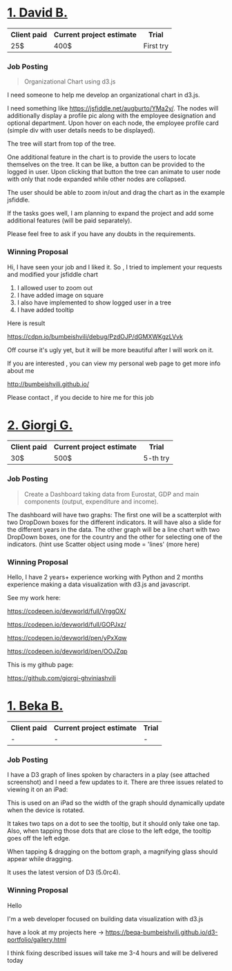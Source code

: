 



# [1. David B.](https://www.upwork.com/fl/davitbumbeishvili)
<table>
  <tr>
     <th>Client paid </th>
     <th>Current project estimate </th>
     <th>Trial </th>
  </tr>
  <tr>
     <td>25$ </td>
     <td>400$ </td>
     <td> First try </td>
  </tr>
</table>

### Job Posting 

> Organizational Chart using d3.js

I need someone to help me develop an organizational chart in d3.js.

I need something like https://jsfiddle.net/augburto/YMa2y/. The nodes will additionally display a profile pic along with the employee designation and optional department. Upon hover on each node, the employee profile card (simple div with user details needs to be displayed).

The tree will start from top of the tree.

One additional feature in the chart is to provide the users to locate themselves on the tree. It can be like, a button can be provided to the logged in user. Upon clicking that button the tree can animate to user node with only that node expanded while other nodes are collapsed.

The user should be able to zoom in/out and drag the chart as in the example jsfiddle.

If the tasks goes well, I am planning to expand the project and add some additional features (will be paid separately).

Please feel free to ask if you have any doubts in the requirements.

###  Winning Proposal

Hi, I have seen your job and I liked it. So , I tried to implement your requests and modified your jsfiddle chart

1. I allowed user to zoom out
2. I have added image on square
3. I also have implemented to show logged user in a tree
4. I have added tooltip

Here is result

https://cdpn.io/bumbeishvili/debug/PzdOJP/dGMXWKgzLVvk

Off course it's ugly yet, but it will be more beautiful after I will work on it.

If you are interested , you can view my personal web page to get more info about me

http://bumbeishvili.github.io/

Please contact , if you decide to hire me for this job




# [2. Giorgi G.](https://www.upwork.com/fl/giorgighviniashvili)
<table>
  <tr>
     <th>Client paid </th>
     <th>Current project estimate </th>
     <th>Trial </th>
  </tr>
  <tr>
     <td>30$ </td>
     <td>500$ </td>
     <td> 5-th try </td>
  </tr>
</table>

### Job Posting 

> Create a Dashboard taking data from Eurostat, GDP and main components (output, expenditure and income). 

The dashboard will have two graphs:
The first one will be a scatterplot with two DropDown boxes for the different indicators. It will have also a slide for the different years in the data.
The other graph will be a line chart with two DropDown boxes, one for the country and the other for selecting one of the indicators. (hint use Scatter object using mode = 'lines' (more here)

###  Winning Proposal

Hello, I have 2 years+ experience working with Python and 2 months experience making a data visualization with d3.js and javascript.

See my work here:

https://codepen.io/devworld/full/VrggOX/

https://codepen.io/devworld/full/GOPJxz/

https://codepen.io/devworld/pen/yPxXqw

https://codepen.io/devworld/pen/OOJZqp

This is my github page:

https://github.com/giorgi-ghviniashvili





# [1. Beka B.](https://www.upwork.com/fl/beqabumbeishvili)
<table>
  <tr>
     <th>Client paid </th>
     <th>Current project estimate </th>
     <th>Trial </th>
  </tr>
  <tr>
     <td>- </td>
     <td>- </td>
     <td>- </td>
  </tr>
</table>

### Job Posting 

I have a D3 graph of lines spoken by characters in a play (see attached screenshot) and I need a few updates to it. There are three issues related to viewing it on an iPad:



This is used on an iPad so the width of the graph should dynamically update when the device is rotated.


It takes two taps on a dot to see the tooltip, but it should only take one tap. Also, when tapping those dots that are close to the left edge, the tooltip goes off the left edge.


When tapping & dragging on the bottom graph, a magnifying glass should appear while dragging.


It uses the latest version of D3 (5.0rc4).

###  Winning Proposal

Hello

I'm a web developer focused on building data visualization with d3.js

have a look at my projects here -> https://beqa-bumbeishvili.github.io/d3-portfolio/gallery.html

I think fixing described issues will take me 3-4 hours and will be delivered today
